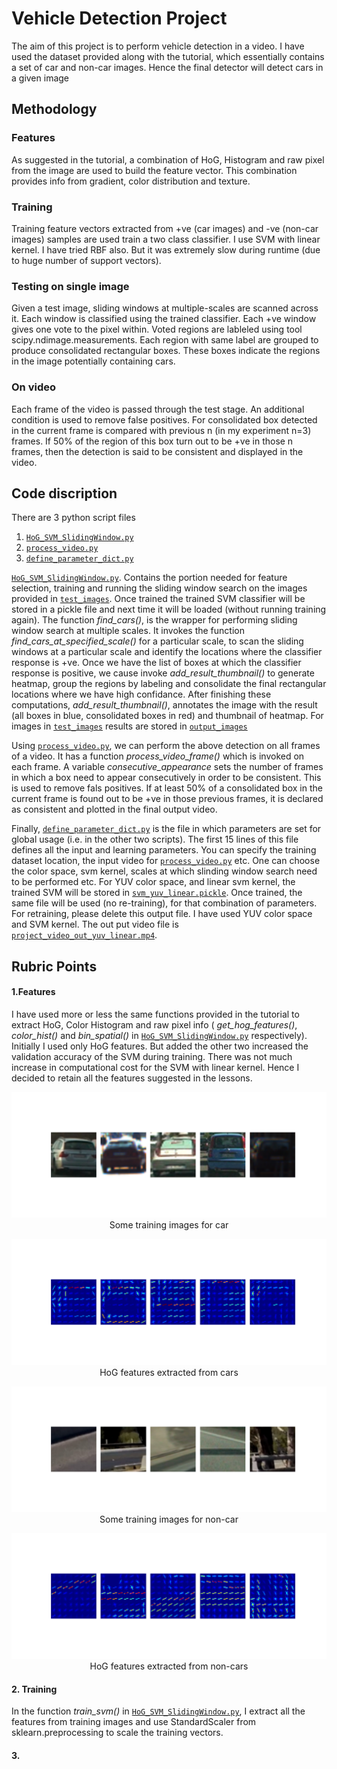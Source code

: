 # Vehicle Detection Project

The aim of this project is to perform vehicle detection in a video.  I have used the dataset provided along with the tutorial, which essentially contains a set of car and non-car images.  Hence the final detector will detect cars in a given image

## Methodology
### Features
As suggested in the tutorial, a combination of HoG, Histogram and raw pixel from the image are used to build the feature vector.  This combination provides info from gradient, color distribution and texture.
### Training
Training feature vectors extracted from +ve (car images) and -ve (non-car images) samples are used train a two class classifier.  I use SVM with linear kernel.  I have tried RBF also.  But it was extremely slow during runtime (due to huge number of support vectors).
### Testing on single image
Given a test image, sliding windows at multiple-scales are scanned across it.  Each window is classified using the trained classifier.  Each +ve window gives one vote to the pixel within.  Voted regions are lableled using tool scipy.ndimage.measurements.  Each region with same label are grouped to produce consolidated rectangular boxes.  These boxes indicate the regions in the image potentially containing cars.
### On video
Each frame of the video is passed through the test stage.  An additional condition is used to remove false positives.  For consolidated box detected in the current frame is compared with previous n (in my experiment n=3) frames.  If 50% of the region of this box turn out to be +ve in those n frames, then the detection is said to be consistent and displayed in the video.

## Code discription
There are 3 python script files
1. [`HoG_SVM_SlidingWindow.py`](HoG_SVM_SlidingWindow.py)
2. [`process_video.py`](process_video.py)
3. [`define_parameter_dict.py`](define_parameter_dict.py)

[`HoG_SVM_SlidingWindow.py`](HoG_SVM_SlidingWindow.py).  Contains the portion needed for feature selection, training and running the sliding window search on the images provided in [`test_images`](test_images).  Once trained the trained SVM classifier will be stored in a pickle file and next time it will be loaded (without running training again).  The function *find_cars()*, is the wrapper for performing sliding window search at multiple scales.  It invokes the function *find_cars_at_specified_scale()* for a particular scale, to scan the sliding windows at a particular scale and identify the locations where the classifier response is +ve.  Once we have the list of boxes at which the classifier response is positive, we cause invoke *add_result_thumbnail()* to generate heatmap, group the regions by labeling and consolidate the final rectangular locations where we have high confidance.  After finishing these computations, *add_result_thumbnail()*, annotates the image with the result (all boxes in blue, consolidated boxes in red) and thumbnail of heatmap.  For images in [`test_images`](test_images) results are stored in [`output_images`](output_images)

Using [`process_video.py`](process_video.py), we can perform the above detection on all frames of a video.  It has a function *process_video_frame()* which is invoked on each frame.  A variable *consecutive_appearance* sets the number of frames in which a box need to appear consecutively in order to be consistent.  This is used to remove fals positives.  If at least 50% of a consolidated box in the current frame is found out to be +ve in those previous frames, it is declared as consistent and plotted in the final output video.

Finally, [`define_parameter_dict.py`](define_parameter_dict.py) is the file in which parameters are set for global usage (i.e. in the other two scripts).  The first 15 lines of this file defines all the input and learning parameters.  You can specify the training dataset location, the input video for [`process_video.py`](process_video.py) etc.  One can choose the color space, svm kernel, scales at which slinding window search need to be performed etc.  For YUV color space, and linear svm kernel, the trained SVM will be stored in [`svm_yuv_linear.pickle`](svm_yuv_linear.pickle).  Once trained, the same file will be used (no re-training), for that combination of parameters.  For retraining, please delete this output file.  I have used YUV color space and SVM kernel.  The out put video file is [`project_video_out_yuv_linear.mp4`](project_video_out_yuv_linear.mp4).

## Rubric Points
#### 1.Features
I have used more or less the same functions provided in the tutorial to extract HoG, Color Histogram and raw pixel info ( *get_hog_features()*, *color_hist()* and *bin_spatial()* in [`HoG_SVM_SlidingWindow.py`](HoG_SVM_SlidingWindow.py) respectively).  Initially I used only HoG features.  But added the other two increased the validation accuracy of the SVM during training.  There was not much increase in computational cost for the SVM with linear kernel. Hence I decided to retain all the features suggested in the lessons.

<p align="center">
  <img src="./ims_for_writeup/car.png" alt="car_img">
  <br>Some training images for car
</p>

<p align="center">
  <img src="./ims_for_writeup/car_hog.png" alt="car_hog_img">
  <br>HoG features extracted from cars
</p>

<p align="center">
  <img src="./ims_for_writeup/non_car.png" alt="non_car_img">
  <br>Some training images for non-car
</p>

<p align="center">
  <img src="./ims_for_writeup/non_car_hog.png" alt="non_car_hog_img">
  <br>HoG features extracted from non-cars
</p>


#### 2. Training
In the function *train_svm()* in [`HoG_SVM_SlidingWindow.py`](HoG_SVM_SlidingWindow.py), I extract all the features from training images and use StandardScaler from sklearn.preprocessing to scale the training vectors.

#### 3. 
